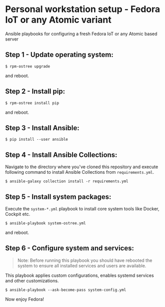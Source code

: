 # Personal workstation setup - Fedora IoT or any Atomic variant

Ansible playbooks for configuring a fresh Fedora IoT or any Atomic based server

## Step 1 - Update operating system:

    $ rpm-ostree upgrade

and reboot.

## Step 2 - Install pip:

    $ rpm-ostree install pip

and reboot.

## Step 3 - Install Ansible:

    $ pip install --user ansible

## Step 4 - Install Ansible Collections:

Navigate to the directory where you've cloned this repository and execute following command to install Ansible Collections from `requirements.yml`.

    $ ansible-galaxy collection install -r requirements.yml

## Step 5 - Install system packages:

Execute the `system-*.yml` playbook to install core system tools like Docker, Cockpit etc.

    $ ansible-playbook system-ostree.yml

and reboot.

## Step 6 - Configure system and services:

> Note: Before running this playbook you should have rebooted the system to ensure all installed services and users are available.

This playbook applies custom configurations, enables systemd services and other customizations.

    $ ansible-playbook --ask-become-pass system-config.yml

Now enjoy Fedora!
